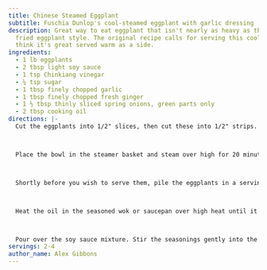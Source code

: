```yaml
---
title: Chinese Steamed Eggplant
subtitle: Fuschia Dunlop's cool-steamed eggplant with garlic dressing
description: Great way to eat eggplant that isn't nearly as heavy as the typical
  fried eggplant style. The original recipe calls for serving this cool, but I
  think it's great served warm as a side.
ingredients:
  - 1 lb eggplants
  - 2 tbsp light soy sauce
  - 1 tsp Chinkiang vinegar
  - ¼ tsp sugar
  - 1 tbsp finely chopped garlic
  - 1 tbsp finely chopped fresh ginger
  - 1 ½ tbsp thinly sliced spring onions, green parts only
  - 2 tbsp cooking oil
directions: |-
  Cut the eggplants into 1/2" slices, then cut these into 1/2" strips. Cut the strips into 2-3" long segments and pile them into a bowl that will fit inside your steamer basket.



  Place the bowl in the steamer basket and steam over high for 20 minute, until tender. Combine the soy sauce, vinegar, and sugar in a small bowl.



  Shortly before you wish to serve them, pile the eggplants in a serving dish and top them with garlic, ginger, and spring onion.



  Heat the oil in the seasoned wok or saucepan over high heat until it is very hot. Carefully ladle the hot oil over the garlic, ginger, and spring onions - it should produce a sizzle.



  Pour over the soy sauce mixture. Stir the seasonings gently into the aubergines and serve.
servings: 2-4
author_name: Alex Gibbons
---
```

